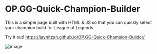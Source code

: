 # OP.GG-Quick-Champion-Builder
This is a simple page built with HTML &amp; JS so that you can quickly select your champion build for League of Legends.

Try it out! https://jaynitzan.github.io/OP.GG-Quick-Champion-Builder/

![image](https://github.com/user-attachments/assets/aaca88b1-4bca-425c-8b4d-f79a0c7a73f6)
